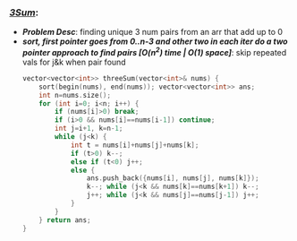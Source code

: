 ### ***[3Sum](https://leetcode.com/problems/3sum/)***:
- ***Problem Desc***: finding unique 3 num pairs from an arr that add up to 0
- ***sort, first pointer goes from 0..n-3 and other two in each iter do a two pointer approach to find pairs [O(n<sup>2</sup>) time | O(1) space]***: skip repeated vals for j&k when pair found
  ```cpp
  vector<vector<int>> threeSum(vector<int>& nums) {
      sort(begin(nums), end(nums)); vector<vector<int>> ans;
      int n=nums.size();
      for (int i=0; i<n; i++) {
          if (nums[i]>0) break;
          if (i>0 && nums[i]==nums[i-1]) continue;
          int j=i+1, k=n-1;
          while (j<k) {
              int t = nums[i]+nums[j]+nums[k];
              if (t>0) k--; 
              else if (t<0) j++; 
              else {
                  ans.push_back({nums[i], nums[j], nums[k]});
                  k--; while (j<k && nums[k]==nums[k+1]) k--;
                  j++; while (j<k && nums[j]==nums[j-1]) j++;
              }
          }
      } return ans;
  }
  ```
